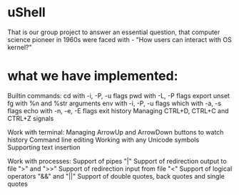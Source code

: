# uShell
That is our group project to answer an essential question, that computer science pioneer in 1960s were faced with - "How users can interact with OS kernel?"


# what we have implemented:

Builtin commands:
  cd with -i, -P, -u flags
  pwd with -L, -P flags
  export
  unset
  fg with %n and %str arguments
  env with -i, -P, -u flags
  which with -a, -s flags
  echo with -n, -e, -E flags
  exit
  history
  Managing CTRL+D, CTRL+C and CTRL+Z signals
  
Work with terminal:
  Managing ArrowUp and ArrowDown buttons to watch history
  Command line editing
  Working with any Unicode symbols
  Supporting text insertion
  
  
Work with processes:
  Support of pipes "|"
  Support of redirection output to file ">" and ">>"
  Support of redirection input from file "<"
  Support of logical operators "&&" and "||"
  Support of double quotes, back quotes and single quotes
